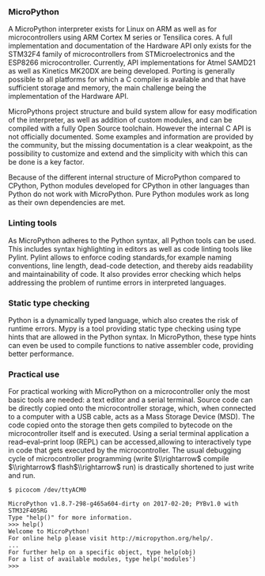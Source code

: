 ### MicroPython

A MicroPython interpreter exists for Linux on ARM as well as for microcontrollers using ARM Cortex M series or Tensilica cores. A full implementation and documentation of the Hardware API only exists for the STM32F4 family of microcontrollers from STMicroelectronics and the ESP8266 microcontroller. Currently, API implementations for Atmel SAMD21 as well as Kinetics MK20DX are being developed. Porting is generally possible to all platforms for which a C compiler is available and that have sufficient storage and memory, the main challenge being the implementation of the Hardware API.

MicroPythons project structure and build system allow for easy modification of the interpreter, as well as addition of custom modules, and can be compiled with a fully Open Source toolchain. However the internal C API is not officially documented. Some examples and information are provided by the community, but the missing documentation is a clear weakpoint, as the possibility to customize and extend and the simplicity with which this can be done is a key factor.

Because of the different internal structure of MicroPython compared to CPython, Python modules developed for CPython in other languages than Python do not work with MicroPython. Pure Python modules work as long as their own dependencies are met.

### Linting tools

As MicroPython adheres to the Python syntax, all Python tools can be used. This includes syntax highlighting in editors as well as code linting tools like Pylint. Pylint allows to enforce coding standards,for example naming conventions, line length, dead-code detection, and thereby aids readability and maintainability of code. It also provides error checking which helps addressing the problem of runtime errors in interpreted languages.

### Static type checking

Python is a dynamically typed language, which also creates the risk of runtime errors. Mypy is a tool providing static type checking using type hints that are allowed in the Python syntax. In MicroPython, these type hints can even be used to compile functions to native assembler code, providing better performance.

### Practical use

For practical working with MicroPython on a microcontroller only the most basic tools are needed: a text editor and a serial terminal. Source code can be directly copied onto the microcontroller storage, which, when connected to a computer with a USB cable, acts as a Mass Storage Device (MSD). The code copied onto the storage then gets compiled to bytecode on the microcontroller itself and is executed. Using a serial terminal application a read–eval–print loop (REPL) can be accessed,allowing to interactively type in code that gets executed by the microcontroller. The usual debugging cycle of microcontroller programming (write $\\rightarrow$ compile $\\rightarrow$ flash$\\rightarrow$ run) is drastically shortened to just write and run.

~~~{.bash}
$ picocom /dev/ttyACM0

MicroPython v1.8.7-298-g465a604-dirty on 2017-02-20; PYBv1.0 with STM32F405RG
Type "help()" for more information.
>>> help()
Welcome to MicroPython!
For online help please visit http://micropython.org/help/.
...
For further help on a specific object, type help(obj)
For a list of available modules, type help('modules')
>>> 
~~~
